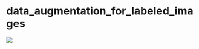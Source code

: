 # data_augmentation_for_labeled_images

![](https://github.com/omerfarukkkoc/data_augmentation_for_labeled_images/blob/master/output.jpg)
